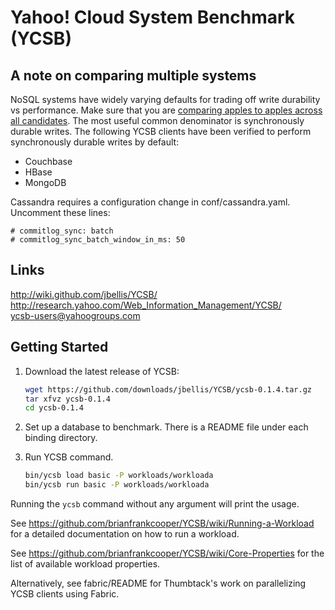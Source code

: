 Yahoo! Cloud System Benchmark (YCSB)
====================================

A note on comparing multiple systems
------------------------------------

NoSQL systems have widely varying defaults for trading off write durability vs performance.  Make sure that you are [comparing apples to apples across all candidates](http://www.datastax.com/dev/blog/how-not-to-benchmark-cassandra-a-case-study).  The most useful common denominator is synchronously durable writes.  The following YCSB clients have been verified to perform synchronously durable writes by default:

- Couchbase
- HBase
- MongoDB

Cassandra requires a configuration change in conf/cassandra.yaml.  Uncomment these lines:

    # commitlog_sync: batch
    # commitlog_sync_batch_window_in_ms: 50

Links
-----
http://wiki.github.com/jbellis/YCSB/  
http://research.yahoo.com/Web_Information_Management/YCSB/  
ycsb-users@yahoogroups.com  

Getting Started
---------------

1. Download the latest release of YCSB:

    ```sh
    wget https://github.com/downloads/jbellis/YCSB/ycsb-0.1.4.tar.gz
    tar xfvz ycsb-0.1.4
    cd ycsb-0.1.4
    ```
    
2. Set up a database to benchmark. There is a README file under each binding 
   directory.

3. Run YCSB command. 
    
    ```sh
    bin/ycsb load basic -P workloads/workloada
    bin/ycsb run basic -P workloads/workloada
    ```

  Running the `ycsb` command without any argument will print the usage. 
   
  See https://github.com/brianfrankcooper/YCSB/wiki/Running-a-Workload
  for a detailed documentation on how to run a workload.

  See https://github.com/brianfrankcooper/YCSB/wiki/Core-Properties for 
  the list of available workload properties.

  Alternatively, see fabric/README for Thumbtack's work on parallelizing
  YCSB clients using Fabric.
